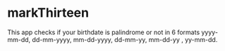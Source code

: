 # markThirteen
This app checks if your birthdate is palindrome or not in 6 formats yyyy-mm-dd, dd-mm-yyyy, mm-dd-yyyy, dd-mm-yy, mm-dd-yy , yy-mm-dd.
